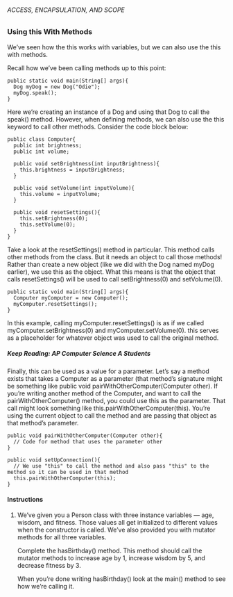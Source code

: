 ###### ACCESS, ENCAPSULATION, AND SCOPE

### Using this With Methods

We’ve seen how the this works with variables, but we can also use the this with methods.

Recall how we’ve been calling methods up to this point:
```
public static void main(String[] args){
  Dog myDog = new Dog("Odie");
  myDog.speak();
}
```
Here we’re creating an instance of a Dog and using that Dog to call the speak() method. However, when defining methods, we can also use the this keyword to call other methods. Consider the code block below:
```
public class Computer{
  public int brightness;
  public int volume;
 
  public void setBrightness(int inputBrightness){
    this.brightness = inputBrightness;
  }
 
  public void setVolume(int inputVolume){
    this.volume = inputVolume;
  }
 
  public void resetSettings(){
    this.setBrightness(0);
    this.setVolume(0);
  }
}
```
Take a look at the resetSettings() method in particular. This method calls other methods from the class. But it needs an object to call those methods! Rather than create a new object (like we did with the Dog named myDog earlier), we use this as the object. What this means is that the object that calls resetSettings() will be used to call setBrightness(0) and setVolume(0).
```
public static void main(String[] args){
  Computer myComputer = new Computer();
  myComputer.resetSettings();
}
```
In this example, calling myComputer.resetSettings() is as if we called myComputer.setBrightness(0) and myComputer.setVolume(0). this serves as a placeholder for whatever object was used to call the original method.

##### Keep Reading: AP Computer Science A Students

Finally, this can be used as a value for a parameter. Let’s say a method exists that takes a Computer as a parameter (that method’s signature might be something like public void pairWithOtherComputer(Computer other). If you’re writing another method of the Computer, and want to call the pairWithOtherComputer() method, you could use this as the parameter. That call might look something like this.pairWithOtherComputer(this). You’re using the current object to call the method and are passing that object as that method’s parameter.
```
public void pairWithOtherComputer(Computer other){
  // Code for method that uses the parameter other
}
 
public void setUpConnection(){
  // We use "this" to call the method and also pass "this" to the method so it can be used in that method
  this.pairWithOtherComputer(this);
}
```

#### Instructions

1. We’ve given you a Person class with three instance variables — age, wisdom, and fitness. Those values all get initialized to different values when the constructor is called. We’ve also provided you with mutator methods for all three variables.

    Complete the hasBirthday() method. This method should call the mutator methods to increase age by 1, increase wisdom by 5, and decrease fitness by 3.

    When you’re done writing hasBirthday() look at the main() method to see how we’re calling it.